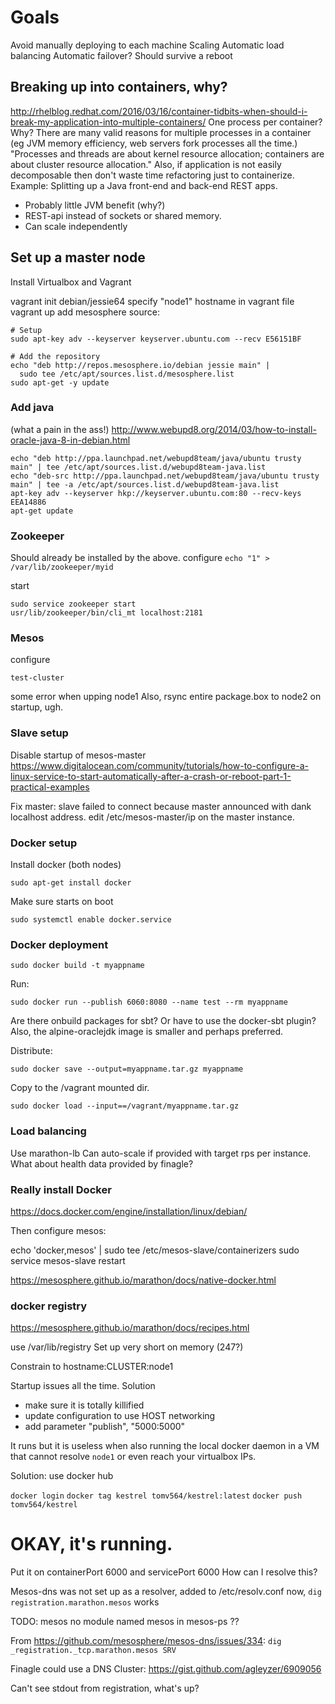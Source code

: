 
# Goals

Avoid manually deploying to each machine
Scaling
Automatic load balancing
Automatic failover?
Should survive a reboot

## Breaking up into containers, why?

http://rhelblog.redhat.com/2016/03/16/container-tidbits-when-should-i-break-my-application-into-multiple-containers/
One process per container? Why? There are many valid reasons for multiple processes in a container (eg JVM memory efficiency, web servers fork processes all the time.)
"Processes and threads are about kernel resource allocation; containers are about cluster resource allocation."
Also, if application is not easily decomposable then don't waste time refactoring just to containerize.
Example: Splitting up a Java front-end and back-end REST apps.
 * Probably little JVM benefit (why?)
 * REST-api instead of sockets or shared memory.
 * Can scale independently

## Set up a master node

Install Virtualbox and Vagrant

vagrant init debian/jessie64
specify "node1" hostname in vagrant file
vagrant up
add mesosphere source: 
```
# Setup
sudo apt-key adv --keyserver keyserver.ubuntu.com --recv E56151BF

# Add the repository
echo "deb http://repos.mesosphere.io/debian jessie main" | 
  sudo tee /etc/apt/sources.list.d/mesosphere.list
sudo apt-get -y update
```

### Add java 
 
(what a pain in the ass!)
http://www.webupd8.org/2014/03/how-to-install-oracle-java-8-in-debian.html

```
echo "deb http://ppa.launchpad.net/webupd8team/java/ubuntu trusty main" | tee /etc/apt/sources.list.d/webupd8team-java.list
echo "deb-src http://ppa.launchpad.net/webupd8team/java/ubuntu trusty main" | tee -a /etc/apt/sources.list.d/webupd8team-java.list
apt-key adv --keyserver hkp://keyserver.ubuntu.com:80 --recv-keys EEA14886
apt-get update
```

### Zookeeper

Should already be installed by the above.
configure
`echo "1" > /var/lib/zookeeper/myid`

start
```
sudo service zookeeper start
usr/lib/zookeeper/bin/cli_mt localhost:2181 
```

### Mesos

configure

```echo "test-cluster" | sudo tee  /etc/mesos-master/cluster
test-cluster
```

some error when upping node1
Also, rsync entire package.box to node2 on startup, ugh.

### Slave setup

Disable startup of mesos-master
https://www.digitalocean.com/community/tutorials/how-to-configure-a-linux-service-to-start-automatically-after-a-crash-or-reboot-part-1-practical-examples

Fix master: slave failed to connect because master announced with dank localhost address. edit /etc/mesos-master/ip on the master instance.


### Docker setup

Install docker (both nodes)
``` 
sudo apt-get install docker
```

Make sure starts on boot

`sudo systemctl enable docker.service`

### Docker deployment

```
sudo docker build -t myappname
```

Run:

```
sudo docker run --publish 6060:8080 --name test --rm myappname
```
Are there onbuild packages for sbt? Or have to use the docker-sbt plugin?
Also, the alpine-oraclejdk image is smaller and perhaps preferred.

Distribute:

```
sudo docker save --output=myappname.tar.gz myappname
```

Copy to the /vagrant mounted dir.

```
sudo docker load --input==/vagrant/myappname.tar.gz
```

### Load balancing

Use marathon-lb
Can auto-scale if provided with target rps per instance.
What about health data provided by finagle?


### Really install Docker

https://docs.docker.com/engine/installation/linux/debian/

Then configure mesos:

echo 'docker,mesos' | sudo tee /etc/mesos-slave/containerizers
sudo service mesos-slave restart

https://mesosphere.github.io/marathon/docs/native-docker.html


### docker registry

https://mesosphere.github.io/marathon/docs/recipes.html

use /var/lib/registry
Set up very short on memory (247?)

Constrain to hostname:CLUSTER:node1

Startup issues all the time. Solution

* make sure it is totally killified
* update configuration to use HOST networking
* add parameter "publish", "5000:5000"

It runs but it is useless when also running the local docker daemon in a VM that cannot resolve `node1` or even reach your virtualbox IPs.

Solution: use docker hub

`docker login`
`docker tag kestrel tomv564/kestrel:latest`
`docker push tomv564/kestrel`

# OKAY, it's running. 

Put it on containerPort 6000 and servicePort 6000
How can I resolve this?

Mesos-dns was not set up as a resolver, added to /etc/resolv.conf
now, `dig registration.marathon.mesos` works

TODO: mesos no module named mesos in mesos-ps ??

From https://github.com/mesosphere/mesos-dns/issues/334:
`dig _registration._tcp.marathon.mesos SRV`

Finagle could use a DNS Cluster: https://gist.github.com/agleyzer/6909056

Can't see stdout from registration, what's up?
